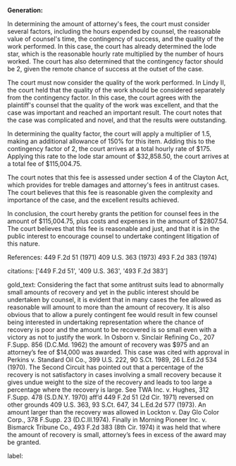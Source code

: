 **Generation:**


In determining the amount of attorney's fees, the court must consider several factors, including the hours expended by counsel, the reasonable value of counsel's time, the contingency of success, and the quality of the work performed. In this case, the court has already determined the lode star, which is the reasonable hourly rate multiplied by the number of hours worked. The court has also determined that the contingency factor should be 2, given the remote chance of success at the outset of the case.

The court must now consider the quality of the work performed. In Lindy II, the court held that the quality of the work should be considered separately from the contingency factor. In this case, the court agrees with the plaintiff's counsel that the quality of the work was excellent, and that the case was important and reached an important result. The court notes that the case was complicated and novel, and that the results were outstanding.

In determining the quality factor, the court will apply a multiplier of 1.5, making an additional allowance of 150% for this item. Adding this to the contingency factor of 2, the court arrives at a total hourly rate of $175. Applying this rate to the lode star amount of $32,858.50, the court arrives at a total fee of $115,004.75.

The court notes that this fee is assessed under section 4 of the Clayton Act, which provides for treble damages and attorney's fees in antitrust cases. The court believes that this fee is reasonable given the complexity and importance of the case, and the excellent results achieved.

In conclusion, the court hereby grants the petition for counsel fees in the amount of $115,004.75, plus costs and expenses in the amount of $2807.54. The court believes that this fee is reasonable and just, and that it is in the public interest to encourage counsel to undertake contingent litigation of this nature.

References:
449 F.2d 51 (1971)
409 U.S. 363 (1973)
493 F.2d 383 (1974) 

citations: ['449 F.2d 51', '409 U.S. 363', '493 F.2d 383']

gold_text: Considering the fact that some antitrust suits lead to abnormally small amounts of recovery and yet in the public interest should be undertaken by counsel, it is evident that in many cases the fee allowed as reasonable will amount to more than the amount of recovery. It is also obvious that to allow a purely contingent fee would result in few counsel being interested in undertaking representation where the chance of recovery is poor and the amount to be recovered is so small even with a victory as not to justify the work. In Osborn v. Sinclair Refining Co., 207 F.Supp. 856 (D.C.Md. 1962) the amount of recovery was $975 and an attorney’s fee of $14,000 was awarded. This case was cited with approval in Perkins v. Standard Oil Co., 399 U.S. 222, 90 S.Ct. 1989, 26 L.Ed.2d 534 (1970). The Second Circuit has pointed out that a percentage of the recovery is not satisfactory in cases involving a small recovery because it gives undue weight to the size of the recovery and leads to too large a percentage where the recovery is large. See TWA Inc. v. Hughes, 312 F.Supp. 478 (S.D.N.Y. 1970) aff’d 449 F.2d 51 (2d Cir. 1971) reversed on other grounds 409 U.S. 363, 93 S.Ct. 647, 34 L.Ed.2d 577 (1973). An amount larger than the recovery was allowed in Lockton v. Day Glo Color Corp., 378 F.Supp. 23 (D.C.Ill.1974). Finally in Morning Pioneer Inc. v. Bismarck Tribune Co., 493 F.2d 383 (8th Cir. 1974) it was held that where the amount of recovery is small, attorney’s fees in excess of the award may be granted.

label: 